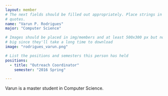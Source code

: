 ```yaml
---
layout: member
# The next fields should be filled out appropriately. Place strings in double 
# quotes.
name: "Varun P. Rodrigues"
major: "Computer Science"

# Images should be placed in img/members and at least 500x300 px but not too
# big since they'll take a long time to download
image: "rodrigues_varun.png"

# List the positions and semesters this person has held
positions:
  - title: "Outreach Coordinator"
    semester: "2016 Spring"

---
```

Varun is a master student in Computer Science.

